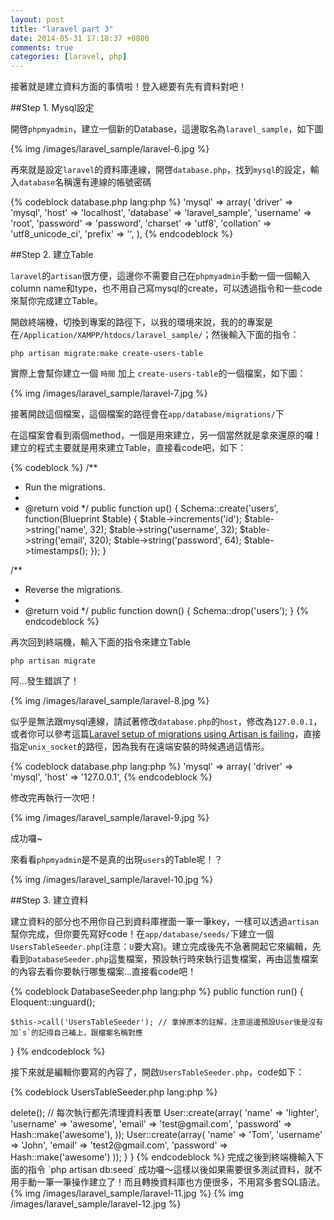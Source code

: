 ```yaml
---
layout: post
title: "laravel part 3"
date: 2014-05-31 17:18:37 +0800
comments: true
categories: [laravel, php]
---
```


接著就是建立資料方面的事情啦！登入總要有先有資料對吧！

##Step 1. Mysql設定

開啓`phpmyadmin`，建立一個新的Database，這邊取名為`laravel_sample`，如下圖

{% img /images/laravel_sample/laravel-6.jpg %}

再來就是設定`laravel`的資料庫連線，開啓`database.php`，找到`mysql`的設定，輸入`database`名稱還有連線的帳號密碼

{% codeblock database.php lang:php %}
'mysql' => array(
	'driver'    => 'mysql',
	'host'      => 'localhost',
	'database'  => 'laravel_sample',
	'username'  => 'root',
	'password'  => 'password',
	'charset'   => 'utf8',
	'collation' => 'utf8_unicode_ci',
	'prefix'    => '',
),
{% endcodeblock %}

##Step 2. 建立Table

`laravel`的`artisan`很方便，這邊你不需要自己在`phpmyadmin`手動一個一個輸入column name和type，也不用自己寫mysql的create，可以透過指令和一些code來幫你完成建立Table。

開啟終端機，切換到專案的路徑下，以我的環境來說，我的的專案是在`/Application/XAMPP/htdocs/laravel_sample/`；然後輸入下面的指令：

`php artisan migrate:make create-users-table`

實際上會幫你建立一個 `時間` 加上 `create-users-table`的一個檔案，如下圖：

{% img /images/laravel_sample/laravel-7.jpg %}

接著開啟這個檔案，這個檔案的路徑會在`app/database/migrations/`下

在這檔案會看到兩個method，一個是用來建立，另一個當然就是拿來還原的囉！建立的程式主要就是用來建立Table，直接看code吧，如下：

{% codeblock %}
/**
 * Run the migrations.
 *
 * @return void
 */
public function up()
{
	Schema::create('users', function(Blueprint $table)
	{
		$table->increments('id');
		$table->string('name', 32);
		$table->string('username', 32);
		$table->string('email', 320);
		$table->string('password', 64);
		$table->timestamps();
	});
}

/**
 * Reverse the migrations.
 *
 * @return void
 */
public function down()
{
	Schema::drop('users');
}
{% endcodeblock %}

再次回到終端機，輸入下面的指令來建立Table

`php artisan migrate`

阿...發生錯誤了！

{% img /images/laravel_sample/laravel-8.jpg %}

似乎是無法跟mysql連線，請試著修改`database.php`的`host`，修改為`127.0.0.1`，或者你可以參考這篇[Laravel setup of migrations using Artisan is failing](http://stackoverflow.com/questions/14219692/laravel-setup-of-migrations-using-artisan-is-failing)，直接指定`unix_socket`的路徑，因為我有在遠端安裝的時候遇過這情形。

{% codeblock database.php lang:php %}
'mysql' => array(
	'driver'    => 'mysql',
	'host'      => '127.0.0.1',
{% endcodeblock %}

修改完再執行一次吧！

{% img /images/laravel_sample/laravel-9.jpg %}

成功囉~

來看看`phpmyadmin`是不是真的出現`users`的Table呢！？

{% img /images/laravel_sample/laravel-10.jpg %}

##Step 3. 建立資料

建立資料的部分也不用你自己到資料庫裡面一筆一筆key，一樣可以透過`artisan`幫你完成，但你要先寫好code！在`app/database/seeds/`下建立一個`UsersTableSeeder.php`(注意：`U`要大寫)。建立完成後先不急著開起它來編輯，先看到`DatabaseSeeder.php`這隻檔案，預設執行時來執行這隻檔案，再由這隻檔案的內容去看你要執行哪隻檔案...直接看code吧！

{% codeblock  DatabaseSeeder.php lang:php %}
public function run()
{
	Eloquent::unguard();

	$this->call('UsersTableSeeder'); // 拿掉原本的註解，注意這邊預設User後是沒有加`s`的記得自己補上，跟檔案名稱對應
}
{% endcodeblock %}

接下來就是編輯你要寫的內容了，開啟`UsersTableSeeder.php`，code如下：

{% codeblock UsersTableSeeder.php lang:php %}
<?php

class UsersTableSeeder extends Seeder
{

    public function run()
    {
        DB::table('users')->delete(); // 每次執行都先清理資料表單
        User::create(array(
            'name' => 'lighter',
            'username' => 'awesome',
            'email' => 'test@gmail.com',
            'password' => Hash::make('awesome'),
        ));

        User::create(array(
            'name' => 'Tom',
            'username' => 'John',
            'email' => 'test2@gmail.com',
            'password' => Hash::make('awesome')
        ));
    }

}
{% endcodeblock %}

完成之後到終端機輸入下面的指令

`php artisan db:seed`

成功囉～這樣以後如果需要很多測試資料，就不用手動一筆一筆操作建立了！而且轉換資料庫也方便很多，不用寫多套SQL語法。

{% img /images/laravel_sample/laravel-11.jpg %}

{% img /images/laravel_sample/laravel-12.jpg %}